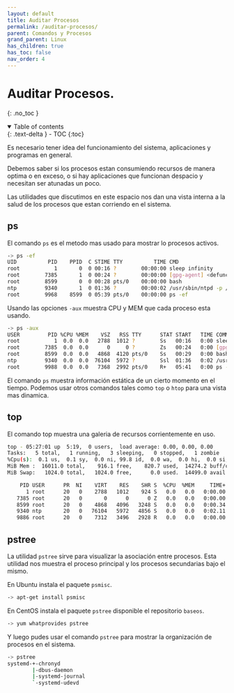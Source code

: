 ```yaml
---
layout: default
title: Auditar Procesos
permalink: /auditar-procesos/
parent: Comandos y Procesos
grand_parent: Linux
has_children: true
has_toc: false
nav_order: 4
---
```


# Auditar Procesos.
{: .no_toc }

<details open markdown="block">
  <summary>
    Table of contents
  </summary>
  {: .text-delta }
- TOC
{:toc}
</details>

Es necesario tener idea del funcionamiento del sistema, aplicaciones y programas en general.

Debemos saber si los procesos estan consumiendo recursos de manera optima o en exceso, o si hay aplicaciones que funcionan despacio y necesitan ser atunadas un poco.

Las utilidades que discutimos en este espacio nos dan una vista interna a la salud de los procesos que estan corriendo en el sistema.

## ps

El comando `ps` es el metodo mas usado para mostrar lo procesos activos.
```bash
-> ps -ef
UID          PID    PPID  C STIME TTY          TIME CMD
root           1       0  0 00:16 ?        00:00:00 sleep infinity
root        7385       1  0 00:24 ?        00:00:00 [gpg-agent] <defunct>
root        8599       0  0 00:28 pts/0    00:00:00 bash
ntp         9340       1  0 01:36 ?        00:00:02 /usr/sbin/ntpd -p /var/run/ntp
root        9968    8599  0 05:39 pts/0    00:00:00 ps -ef
```
Usando las opciones `-aux` muestra CPU y MEM que cada proceso esta usando.
```bash
-> ps -aux
USER         PID %CPU %MEM    VSZ   RSS TTY      STAT START   TIME COMMAND
root           1  0.0  0.0   2788  1012 ?        Ss   00:16   0:00 sleep infinity
root        7385  0.0  0.0      0     0 ?        Zs   00:24   0:00 [gpg-agent] <de
root        8599  0.0  0.0   4868  4120 pts/0    Ss   00:29   0:00 bash
ntp         9340  0.0  0.0  76104  5972 ?        Ssl  01:36   0:02 /usr/sbin/ntpd
root        9988  0.0  0.0   7368  2992 pts/0    R+   05:41   0:00 ps -aux
```

El comando `ps` muestra información estática de un cierto momento en el tiempo. Podemos usar otros comandos tales como `top` o `htop` para una vista mas dinamica.

## top

El comando top muestra una galeria de recursos corrientemente en uso.
```bash
top - 05:27:01 up  5:19,  0 users,  load average: 0.00, 0.00, 0.00
Tasks:   5 total,   1 running,   3 sleeping,   0 stopped,   1 zombie
%Cpu(s):  0.1 us,  0.1 sy,  0.0 ni, 99.8 id,  0.0 wa,  0.0 hi,  0.0 si,  0.0 st
MiB Mem :  16011.0 total,    916.1 free,    820.7 used,  14274.2 buff/cache
MiB Swap:   1024.0 total,   1024.0 free,      0.0 used.  14499.0 avail Mem

    PID USER      PR  NI    VIRT    RES    SHR S  %CPU  %MEM     TIME+ COMMAND
      1 root      20   0    2788   1012    924 S   0.0   0.0   0:00.00 sleep
   7385 root      20   0       0      0      0 Z   0.0   0.0   0:00.00 gpg-agent
   8599 root      20   0    4868   4096   3248 S   0.0   0.0   0:00.34 bash
   9340 ntp       20   0   76104   5972   4856 S   0.0   0.0   0:02.11 ntpd
   9886 root      20   0    7312   3496   2928 R   0.0   0.0   0:00.00 top
```

## pstree

La utilidad `pstree` sirve para visualizar la asociación entre procesos. Esta utilidad nos muestra el proceso principal y los procesos secundarias bajo el mismo.

En Ubuntu instala el paquete `psmisc`.
```bash
-> apt-get install psmisc
```

En CentOS instala el paquete `pstree` disponible el repositorio `baseos`.
```bash
-> yum whatprovides pstree
```

Y luego pudes usar el comando `pstree` para mostrar la organización de procesos en el sistema.
```bash
-> pstree
systemd-+-chronyd
        |-dbus-daemon
        |-systemd-journal
        `-systemd-udevd
```
